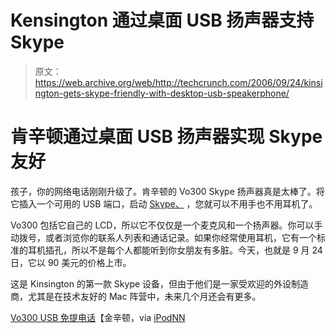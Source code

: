# Kensington 通过桌面 USB 扬声器支持 Skype

> 原文：<https://web.archive.org/web/http://techcrunch.com/2006/09/24/kinsington-gets-skype-friendly-with-desktop-usb-speakerphone/>

# 肯辛顿通过桌面 USB 扬声器实现 Skype 友好

孩子，你的网络电话刚刚升级了。肯辛顿的 Vo300 Skype 扬声器真是太棒了。将它插入一个可用的 USB 端口，启动 [Skype、](https://web.archive.org/web/20201128025746/https://crunchbase.com/organization/skype) ，您就可以不用手也不用耳机了。

Vo300 包括它自己的 LCD，所以它不仅仅是一个麦克风和一个扬声器。你可以手动拨号，或者浏览你的联系人列表和通话记录。如果你经常使用耳机，它有一个标准的耳机插孔，所以不是每个人都能听到你女朋友有多脏。今天，也就是 9 月 24 日，它以 90 美元的价格上市。

这是 Kinsington 的第一款 Skype 设备，但由于他们是一家受欢迎的外设制造商，尤其是在技术友好的 Mac 阵营中，未来几个月还会有更多。

[Vo300 USB 免提电话](https://web.archive.org/web/20201128025746/http://us.kensington.com/html/11709.html)【金辛顿，via [iPodNN](https://web.archive.org/web/20201128025746/http://us.kensington.com/html/11709.html)
